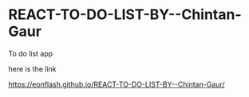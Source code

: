 # REACT-TO-DO-LIST-BY--Chintan-Gaur
To do list app 

here is the link

https://eonflash.github.io/REACT-TO-DO-LIST-BY--Chintan-Gaur/
